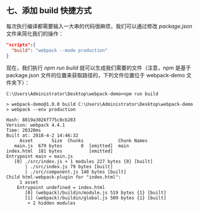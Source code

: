 七、添加 build 快捷方式
---
每次执行编译都需要输入一大串的代码很麻烦，我们可以通过修改 *package.json* 文件来简化我们的操作：<br>
```json
"scripts":{
  "build": "webpack --mode production"
}
```
现在，我们执行 *npm run build* 就可以生成我们需要的文件（注意，npm 是基于 package.json 文件的位置来获取路径的，下列文件位置位于 webpack-demo 文件夹下）：<br>
```
C:\Users\Administrator\Desktop\webpack-demo>npm run build

> webpack-demo@1.0.0 build C:\Users\Administrator\Desktop\webpack-demo
> webpack --env production

Hash: 8819a3026f775c0cb283
Version: webpack 4.4.1
Time: 20320ms
Built at: 2018-4-2 14:46:32
     Asset       Size  Chunks             Chunk Names
   main.js  679 bytes       0  [emitted]  main
index.html  181 bytes          [emitted]
Entrypoint main = main.js
   [0] ./src/index.js + 1 modules 227 bytes {0} [built]
       | ./src/index.js 79 bytes [built]
       | ./src/component.js 148 bytes [built]
Child html-webpack-plugin for "index.html":
     1 asset
    Entrypoint undefined = index.html
       [0] (webpack)/buildin/module.js 519 bytes {1} [built]
       [1] (webpack)/buildin/global.js 509 bytes {1} [built]
        + 2 hidden modules
```

